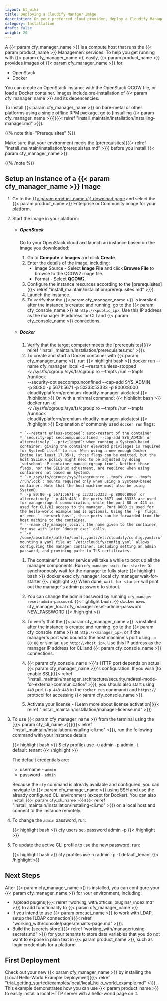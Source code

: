 ```yaml
---
layout: bt_wiki
title: Deploying a Cloudify Manager Image
description: On your preferred cloud provider, deploy a Cloudify Manager from an image.
category: Installation
draft: false
weight: 20
---
```

A {{< param cfy_manager_name >}} is a compute host that runs the {{< param product_name >}} Management services. To help you get running with {{< param cfy_manager_name >}} easily, {{< param product_name >}} provides images of {{< param cfy_manager_name >}} for:

* OpenStack
* Docker

You can create an OpenStack instance with the OpenStack QCOW file, or load a Docker container. Images include pre-installation of {{< param cfy_manager_name >}} and its dependencies.

To install {{< param cfy_manager_name >}} on bare-metal or other platforms using a single offline RPM package, go to [installing {{< param cfy_manager_name >}}]({{< relref "install_maintain/installation/installing-manager.md" >}}).

{{% note title="Prerequisites" %}}

Make sure that your environment meets the [prerequisites]({{< relref "install_maintain/installation/prerequisites.md" >}}) before you install {{< param cfy_manager_name >}}.

{{% /note %}}

## Setup an Instance of a {{< param cfy_manager_name >}} Image

1. Go to the [{{< param product_name >}} download page](http://cloudify.co/download/) and select the {{< param product_name >}} Enterprise or Community image for your platform.
1. Start the image in your platform:


    * ##### OpenStack

        Go to your OpenStack cloud and launch an instance based on the image you downloaded:

        1. Go to **Compute** > **Images** and click **Create**.
        1. Enter the details of the image, including:
            * Image Source - Select **Image File** and click **Browse File** to browse to the QCOW2 image file.
            * Format - Select **QCOW2**.
        1. Configure the instance resources according to the [prerequisites]({{< relref "install_maintain/installation/prerequisites.md" >}}).
        1. Launch the instance.
        1. To verify that the {{< param cfy_manager_name >}} is installed after the instance is created and running, go to the {{< param cfy_console_name >}} at `http://<public_ip>`. Use this IP address as the manager IP address for CLI and {{< param cfy_console_name >}} connections.

    * ##### Docker
        1. Verify that the target computer meets the [prerequisites]({{< relref "install_maintain/installation/prerequisites.md" >}}).
        1. To create and start a Docker container with {{< param cfy_manager_name >}}, run:
            {{< highlight bash >}}
docker run --name cfy_manager_local -d --restart unless-stopped \
  -v /sys/fs/cgroup:/sys/fs/cgroup:ro --tmpfs /run --tmpfs /run/lock \
  --security-opt seccomp:unconfined --cap-add SYS_ADMIN \
  -p 80:80 -p 5671:5671 -p 53333:53333 -p 8000:8000 \
  cloudifyplatform/premium-cloudify-manager-aio:latest
{{< /highlight >}}
          Or, with a minimal command:
            {{< highlight bash >}}
docker run -d \
  -v /sys/fs/cgroup:/sys/fs/cgroup:ro --tmpfs /run --tmpfs /run/lock \
  cloudifyplatform/premium-cloudify-manager-aio:latest
{{< /highlight >}}
          Explanation of commonly used `docker run` flags:

          * `--restart unless-stopped`: auto-restart of the container
          * `security-opt secconmp:unconfined --cap-add SYS_ADMIN` or alternatively `--privileged`: when running a SystemD-based container, giving the container elevated privileges is required for SystemD itself to run. When using a new enough Docker Engine (at least 17.05+), those flags can be omitted, but the host SELinux policy might need to be adjusted by doing `setsebool -P container_manage_cgroup true`. Neither those flags, nor the SELinux adjustment, are required when using containers not based on SystemD.
          * `-v /sys/fs/cgroup:/sys/fs/cgroup:ro --tmpfs /run --tmpfs /run/lock`: mounts required only when using a SystemD-based container. Note that the host machine must also be using SystemD.
          * `-p 80:80 -p 5671:5671 -p 53333:53333 -p 8000:8000` or alternatively `-p 443:443`: the ports 5671 and 53333 are used for manager/agent communication, while the port 80 or 443 is used for CLI/UI access to the manager. Port 8000 is used for the hello-world example and is optional. Using the `-p` flags, or even `--network host`, these ports can be forwarded from the host machine to the container.
          * `--name cfy_manager_local`: the name given to the container, for use with later `docker exec` calls.
          * `-v /some/absolute/path/to/config.yaml:/etc/cloudify/config.yaml:rw`: mounting a yaml file at `/etc/cloudify/config.yaml` allows configuring the manager container, including setting an admin password, and providing paths to TLS certificates.
        1. The container's starter service will take a while to boot up all the manager components. Run `cfy_manager wait-for-starter` to synchronously wait for the manager to fully start:
            {{< highlight bash >}}
docker exec cfy_manager_local cfy_manager wait-for-starter
{{< /highlight >}}
        When done, `wait-for-starter` will print out the manager's admin password to stdout.

        1. You can change the admin password by running `cfy_manager reset-admin-password`:
            {{< highlight bash >}}
docker exec cfy_manager_local cfy_manager reset-admin-password NEW_PASSWORD
{{< /highlight >}}

        1. To verify that the {{< param cfy_manager_name >}} is installed after the instance is created and running, go to the {{< param cfy_console_name >}} at `http://<manager_ip>`, or if the manager's port was bound to the host machine's port using `-p 80:80` or similar, use `http://<host_ip>`. Use this IP address as the manager IP address for CLI and {{< param cfy_console_name >}} connections.

        1. {{< param cfy_console_name >}}'s HTTP port depends on actual {{< param cfy_manager_name >}}'s configuration.  If you wish [to enable SSL]({{< relref "install_maintain/manager_architecture/security.md#ssl-mode-for-external-communication" >}}), you should also start using `443` port (`-p 443:443` in the `docker run` command) and `https://` protocol for accessing {{< param cfy_console_name >}}.

        1. Activate your license - [Learn more about license activation]({{< relref "install_maintain/installation/manager-license.md" >}})


1. To use {{< param cfy_manager_name >}} from the terminal using the [{{< param cfy_cli_name >}}]({{< relref "install_maintain/installation/installing-cli.md" >}}), run the following command with your instance details.

    {{< highlight bash >}}
    $ cfy profiles use <manager-ip> -u admin -p admin -t default_tenant
    {{< /highlight >}}

    The default credentials are:

    * username - `admin`
    * password - `admin`

    Because the `cfy` command is already available and configured, you can navigate to {{< param cfy_manager_name >}} using SSH and use the already configured CLI environment (except for Docker). You can also install [{{< param cfy_cli_name >}}]({{< relref "install_maintain/installation/installing-cli.md" >}}) on a local host and connect to the instance remotely.

1. To change the `admin` password, run:

    {{< highlight bash >}}
    cfy users set-password admin -p <new-password>
    {{< /highlight >}}

1. To update the active CLI profile to use the new password, run:

    {{< highlight bash >}}
    cfy profiles use <manager-ip> -u admin -p <the-new-password> -t default_tenant
    {{< /highlight >}}

## Next Steps

After {{< param cfy_manager_name >}} is installed, you can configure your {{< param cfy_manager_name >}} for your environment, including:

* [Upload plugins]({{< relref "working_with/official_plugins/_index.md" >}}) to add functionality to {{< param cfy_manager_name >}}
* If you intend to use {{< param product_name >}} to work with LDAP, setup the [LDAP connection]({{< relref "working_with/console/pages/tenants-page.md" >}}).
* Build the [secrets store]({{< relref "working_with/manager/using-secrets.md" >}}) for your tenants to store data variables that you do not want to expose in plain text in {{< param product_name >}}, such as login credentials for a platform.


## First Deployment
Check out your new {{< param cfy_manager_name >}} by installing the [Local Hello-World Example Deployment]({{< relref "trial_getting_started/examples/local/local_hello_world_example.md" >}}).    
This example demonstrates how you can use {{< param product_name >}} to easily install a local HTTP server with a hello-world page on it.
